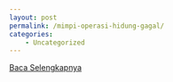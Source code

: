 ```yaml
---
layout: post
permalink: /mimpi-operasi-hidung-gagal/
categories:
    - Uncategorized
---
```


[Baca Selengkapnya](/05)